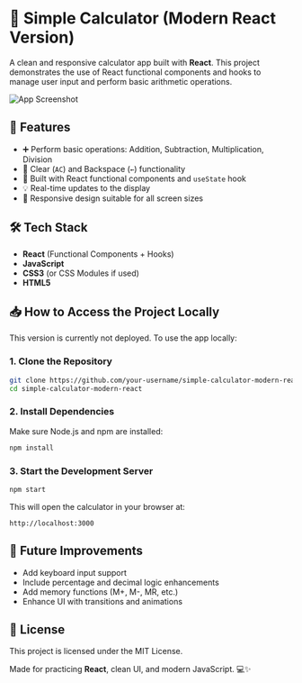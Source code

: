# 🔢 Simple Calculator (Modern React Version)

A clean and responsive calculator app built with **React**. This project demonstrates the use of React functional components and hooks to manage user input and perform basic arithmetic operations.

![App Screenshot](./screenshot.png)

## 🌟 Features
- ➕ Perform basic operations: Addition, Subtraction, Multiplication, Division
- 🧹 Clear (`AC`) and Backspace (`←`) functionality
- 🧠 Built with React functional components and `useState` hook
- 💡 Real-time updates to the display
- 📱 Responsive design suitable for all screen sizes

## 🛠️ Tech Stack
- **React** (Functional Components + Hooks)
- **JavaScript**
- **CSS3** (or CSS Modules if used)
- **HTML5**

## 📥 How to Access the Project Locally

This version is currently not deployed. To use the app locally:

### 1. Clone the Repository
```bash
git clone https://github.com/your-username/simple-calculator-modern-react.git
cd simple-calculator-modern-react
````

### 2. Install Dependencies

Make sure Node.js and npm are installed:

```bash
npm install
```

### 3. Start the Development Server

```bash
npm start
```

This will open the calculator in your browser at:

```
http://localhost:3000
```

## 🎯 Future Improvements

* Add keyboard input support
* Include percentage and decimal logic enhancements
* Add memory functions (M+, M-, MR, etc.)
* Enhance UI with transitions and animations

## 📄 License

This project is licensed under the MIT License.


Made for practicing **React**, clean UI, and modern JavaScript. 💻✨


